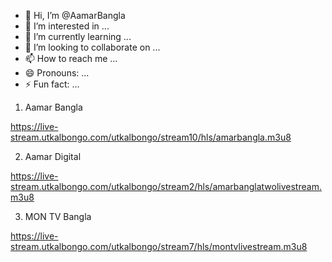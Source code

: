 - 👋 Hi, I’m @AamarBangla
- 👀 I’m interested in ...
- 🌱 I’m currently learning ...
- 💞️ I’m looking to collaborate on ...
- 📫 How to reach me ...
- 😄 Pronouns: ...
- ⚡ Fun fact: ...

<!---
AamarBangla/AamarBangla is a ✨ special ✨ repository because its `README.md` (this file) appears on your GitHub profile.
You can click the Preview link to take a look at your changes.
--->

1) Aamar Bangla

https://live-stream.utkalbongo.com/utkalbongo/stream10/hls/amarbangla.m3u8

2) Aamar Digital

https://live-stream.utkalbongo.com/utkalbongo/stream2/hls/amarbanglatwolivestream.m3u8

3) MON TV Bangla 

https://live-stream.utkalbongo.com/utkalbongo/stream7/hls/montvlivestream.m3u8

